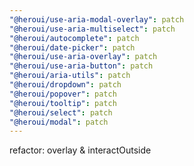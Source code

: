 ```yaml
---
"@heroui/use-aria-modal-overlay": patch
"@heroui/use-aria-multiselect": patch
"@heroui/autocomplete": patch
"@heroui/date-picker": patch
"@heroui/use-aria-overlay": patch
"@heroui/use-aria-button": patch
"@heroui/aria-utils": patch
"@heroui/dropdown": patch
"@heroui/popover": patch
"@heroui/tooltip": patch
"@heroui/select": patch
"@heroui/modal": patch
---
```


refactor: overlay & interactOutside
